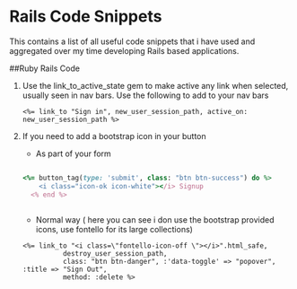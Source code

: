 Rails Code Snippets
=================

This contains a list of all useful code snippets that i have used and aggregated over my time developing Rails based applications.

##Ruby Rails Code
<ol>

<li> Use the link_to_active_state gem to make active any link when selected, usually seen in nav bars. Use the following to add to your nav bars </li>

```
<%= link_to "Sign in", new_user_session_path, active_on: new_user_session_path %>

```
<li> If you need to add a bootstrap icon in your button</li>

* As part of your form


```ruby

<%= button_tag(type: 'submit', class: "btn btn-success") do %>
    <i class="icon-ok icon-white"></i> Signup
  <% end %>
  
```

* Normal way ( here you can see i don use the bootstrap provided icons, use fontello for its large collections)


```
<%= link_to "<i class=\"fontello-icon-off \"></i>".html_safe,
          destroy_user_session_path,
          class: "btn btn-danger", :'data-toggle' => "popover", :title => "Sign Out",
          method: :delete %>
```

</ol>

